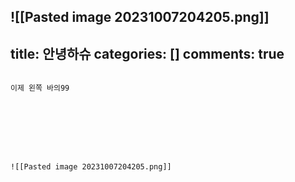 
![[Pasted image 20231007204205.png]]
---
title: 안녕하슈
categories: []
comments: true
---

```

이제 왼쪽 바의99








![[Pasted image 20231007204205.png]]

